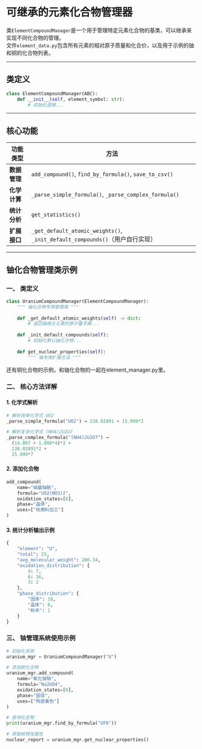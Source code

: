 # 可继承的元素化合物管理器
类`ElementCompoundManager`是一个用于管理特定元素化合物的基类，可以继承来实现不同化合物的管理。\
文件`element_data.py`包含所有元素的相对原子质量和化合价，以及用于示例的铀和铜的化合物列表。

---

## 类定义
```python
class ElementCompoundManager(ABC):
    def __init__(self, element_symbol: str):
        # 初始化逻辑...
```

---

## 核心功能
| 功能类型     | 方法                                                                   |
|----------|----------------------------------------------------------------------|
| **数据管理** | `add_compound()`, `find_by_formula()`, `save_to_csv()`               |
| **化学计算** | `_parse_simple_formula()`, `_parse_complex_formula()`                |
| **统计分析** | `get_statistics()`                                                   |
| **扩展接口** | `_get_default_atomic_weights()`, `_init_default_compounds()`（用户自行实现） |

---

## 铀化合物管理类示例

### 一、 类定义
```python
class UraniumCompoundManager(ElementCompoundManager):
    """ 铀化合物专用管理类 """
    
    def _get_default_atomic_weights(self) -> dict:
        # 返回铀相关元素的原子量字典...
    
    def _init_default_compounds(self):
        # 初始化默认铀化合物...
    
    def get_nuclear_properties(self):
        """ 铀专用扩展方法 """
```

还有铜化合物的示例，和铀化合物的一起在element_manager.py里。

### 二、 核心方法详解

#### 1. 化学式解析
```python
# 解析简单化学式 UO2
_parse_simple_formula("UO2") → 238.02891 + 15.999*2

# 解析复杂化学式 (NH4)2U2O7
_parse_complex_formula("(NH4)2U2O7") → 
  (14.007 + 1.008*4)*2 + 
  238.02891*2 + 
  15.999*7
```

#### 2. 添加化合物
```python
add_compound(
    name="硝酸铀酰",
    formula="UO2(NO3)2",
    oxidation_states=[6],
    phase="晶体",
    uses=["核燃料加工"]
)
```

#### 3. 统计分析输出示例
```python
{
    "element": "U",
    "total": 25,
    "avg_molecular_weight": 286.34,
    "oxidation_distribution": {
        4: 7, 
        6: 16,
        3: 2
    },
    "phase_distribution": {
        "固体": 18,
        "晶体": 6,
        "粉末": 1
    }
}
```

### 三、 铀管理系统使用示例

```python
# 初始化系统
uranium_mgr = UraniumCompoundManager("U")

# 添加新化合物
uranium_mgr.add_compound(
    name="氧化铀钠",
    formula="Na2UO4",
    oxidation_states=[6],
    phase="固体",
    uses=["陶瓷着色"]
)

# 查询化合物
print(uranium_mgr.find_by_formula("UF6"))

# 获取核特性报告
nuclear_report = uranium_mgr.get_nuclear_properties()
```

